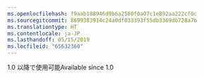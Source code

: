 ```yaml
---
ms.openlocfilehash: f9aab188946d9b6a2580f0a07c1e892aa222cf0c
ms.sourcegitcommit: 8699383914c24a0df033393f55db3369db728a7b
ms.translationtype: HT
ms.contentlocale: ja-JP
ms.lasthandoff: 05/15/2019
ms.locfileid: "65632360"
---
```

<span data-ttu-id="5a257-101">1.0 以降で使用可能</span><span class="sxs-lookup"><span data-stu-id="5a257-101">Available since 1.0</span></span>
